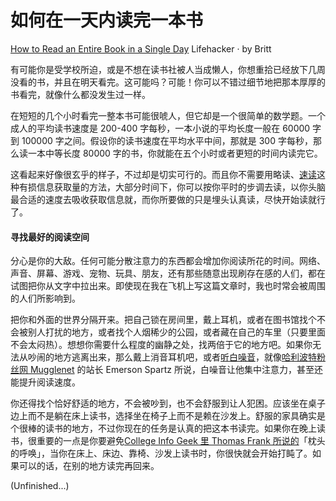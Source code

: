 如何在一天内读完一本书
===

[How to Read an Entire Book in a Single Day](http://lifehacker.com/how-to-read-an-entire-book-in-a-single-day-1749070044)
Lifehacker · by Britt

有可能你是受学校所迫，或是不想在读书社被人当成懒人，你想重拾已经放下几周没看的书，并且在明天看完。这可能吗？可能！你可以不错过细节地把那本厚厚的书看完，就像什么都没发生过一样。

在短短的几个小时看完一整本书可能很唬人，但它却是一个很简单的数学题。一个成人的平均读书速度是 200-400 字每秒，一本小说的平均长度一般在 60000 字到 100000 字之间。假设你的读书速度在平均水平中间，那就是 300 字每秒，那么读一本中等长度 80000 字的书，你就能在五个小时或者更短的时间内读完它。

这看起来好像很玄乎的样子，不过却是切实可行的。而且你不需要用略读、[速读](http://lifehacker.com/the-truth-about-speed-reading-1542508398)这种有损信息获取量的方法，大部分时间下，你可以按你平时的步调去读，以你头脑最合适的速度去吸收获取信息就，而你所要做的只是埋头认真读，尽快开始读就行了。

#### 寻找最好的阅读空间

分心是你的大敌。任何可能分散注意力的东西都会增加你阅读所花的时间。网络、声音、屏幕、游戏、宠物、玩具、朋友，还有那些随意出现刷存在感的人们，都在试图把你从文字中拉出来。即使现在我在飞机上写这篇文章时，我也时常会被周围的人们所影响到。

把你和外面的世界分隔开来。把自己锁在房间里，戴上耳机，或者在图书馆找个不会被别人打扰的地方，或者找个人烟稀少的公园，或者藏在自己的车里（只要里面不会太闷热）。想想你需要什么程度的幽静之处，找两倍于它的地方吧。如果你无法从吵闹的地方逃离出来，那么戴上消音耳机吧，或者[听白噪音](http://www.businessinsider.com/5-tips-to-read-a-book-a-day-every-day-2015-7)，就像[哈利波特粉丝网 Mugglenet](http://www.mugglenet.com/) 的站长 Emerson Spartz 所说，白噪音让他集中注意力，甚至还能提升阅读速度。

你还得找个恰好舒适的地方，不会被吵到，也不会舒服到让人犯困。应该坐在桌子边上而不是躺在床上读书，选择坐在椅子上而不是赖在沙发上。舒服的家具确实是个很棒的读书的地方，不过你现在的任务是认真的把这本书读完。如果你在晚上读书，很重要的一点是你要避免[College Info Geek 里 Thomas Frank 所说的](http://collegeinfogeek.com/time-crunch-study-finish-assignment-overnight/)「枕头的呼唤」，当你在床上、床边、靠椅、沙发上读书时，你很快就会开始打盹了。如果可以的话，在别的地方读完再回来。

(Unfinished...)














